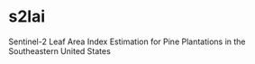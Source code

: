 # s2lai
Sentinel-2 Leaf Area Index Estimation for Pine Plantations in the Southeastern United States
